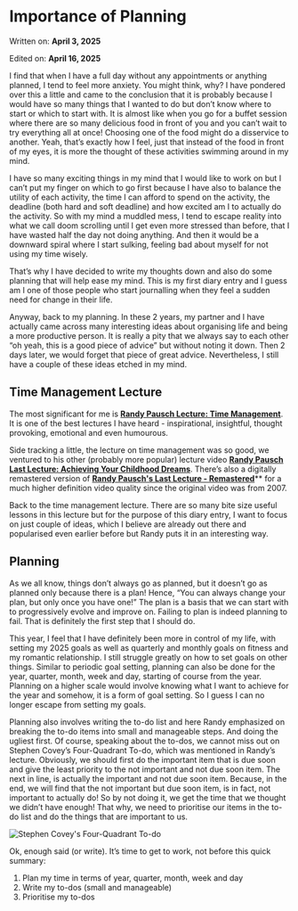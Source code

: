 # Importance of Planning

Written on: **April 3, 2025**

Edited on: **April 16, 2025**

I find that when I have a full day without any appointments or anything planned, I tend to feel more anxiety. You might think, why? I have pondered over this a little and came to the conclusion that it is probably because I would have so many things that I wanted to do but don’t know where to start or which to start with. It is almost like when you go for a buffet session where there are so many delicious food in front of you and you can’t wait to try everything all at once! Choosing one of the food might do a disservice to another. Yeah, that’s exactly how I feel, just that instead of the food in front of my eyes, it is more the thought of these activities swimming around in my mind.

I have so many exciting things in my mind that I would like to work on but I can’t put my finger on which to go first because I have also to balance the utility of each activity, the time I can afford to spend on the activity, the deadline (both hard and soft deadline) and how excited am I to actually do the activity. So with my mind a muddled mess, I tend to escape reality into what we call doom scrolling until I get even more stressed than before, that I have wasted half the day not doing anything. And then it would be a downward spiral where I start sulking, feeling bad about myself for not using my time wisely.

That’s why I have decided to write my thoughts down and also do some planning that will help ease my mind. This is my first diary entry and I guess am I one of those people who start journalling when they feel a sudden need for change in their life.

Anyway, back to my planning. In these 2 years, my partner and I have actually came across many interesting ideas about organising life and being a more productive person. It is really a pity that we always say to each other “oh yeah, this is a good piece of advice” but without noting it down. Then 2 days later, we would forget that piece of great advice. Nevertheless, I still have a couple of these ideas etched in my mind.

## Time Management Lecture

The most significant for me is [**Randy Pausch Lecture: Time Management**](https://youtu.be/oTugjssqOT0?si=BH05ZJFzLsfX6hy3). It is one of the best lectures I have heard - inspirational, insightful, thought provoking, emotional and even humourous.

Side tracking a little, the lecture on time management was so good, we ventured to his other (probably more popular) lecture video [**Randy Pausch Last Lecture: Achieving Your Childhood Dreams**](https://www.youtube.com/watch?v=ji5_MqicxSo). There’s also a digitally remastered version of [**Randy Pausch's Last Lecture - Remastered**](https://www.youtube.com/watch?v=ayPMfopCe1g)** for a much higher definition video quality since the original video was from 2007.

Back to the time management lecture. There are so many bite size useful lessons in this lecture but for the purpose of this diary entry, I want to focus on just couple of ideas, which I believe are already out there and popularised even earlier before but Randy puts it in an interesting way.

## Planning

As we all know, things don’t always go as planned, but it doesn’t go as planned only because there is a plan! Hence, “You can always change your plan, but only once you have one!” The plan is a basis that we can start with to progressively evolve and improve on. Failing to plan is indeed planning to fail. That is definitely the first step that I should do.

This year, I feel that I have definitely been more in control of my life, with setting my 2025 goals as well as quarterly and monthly goals on fitness and my romantic relationship. I still struggle greatly on how to set goals on other things. Similar to periodic goal setting, planning can also be done for the year, quarter, month, week and day, starting of course from the year. Planning on a higher scale would involve knowing what I want to achieve for the year and somehow, it is a form of goal setting. So I guess I can no longer escape from setting my goals.

Planning also involves writing the to-do list and here Randy emphasized on breaking the to-do items into small and manageable steps. And doing the ugliest first. Of course, speaking about the to-dos, we cannot miss out on Stephen Covey’s Four-Quadrant To-do, which was mentioned in Randy’s lecture. Obviously, we should first do the important item that is due soon and give the least priority to the not important and not due soon item. The next in line, is actually the important and not due soon item. Because, in the end, we will find that the not important but due soon item, is in fact, not important to actually do! So by not doing it, we get the time that we thought we didn’t have enough! That why, we need to prioritise our items in the to-do list and do the things that are important to us.

![Stephen Covey's Four-Quadrant To-do](assets/blog_posts/250403_four_quadrant_todo.png)

Ok, enough said (or write). It’s time to get to work, not before this quick summary:

1. Plan my time in terms of year, quarter, month, week and day
2. Write my to-dos (small and manageable)
3. Prioritise my to-dos
